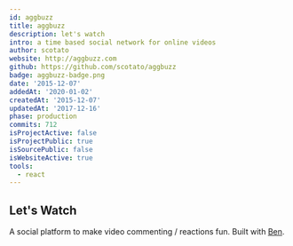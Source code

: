 ```yaml
---
id: aggbuzz
title: aggbuzz
description: let's watch
intro: a time based social network for online videos
author: scotato
website: http://aggbuzz.com
github: https://github.com/scotato/aggbuzz
badge: aggbuzz-badge.png
date: '2015-12-07'
addedAt: '2020-01-02'
createdAt: '2015-12-07'
updatedAt: '2017-12-16'
phase: production
commits: 712
isProjectActive: false
isProjectPublic: true
isSourcePublic: false
isWebsiteActive: true
tools: 
  - react
---
```


## Let's Watch
A social platform to make video commenting / reactions fun. Built with [Ben](https://twitter.com/btbright).
